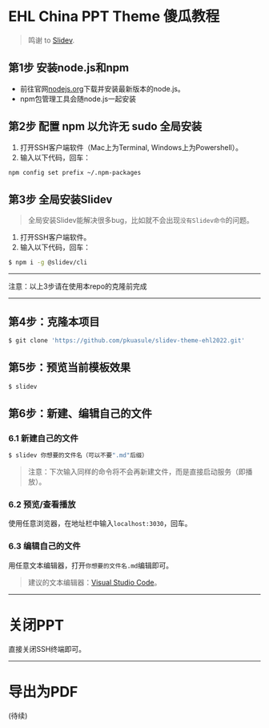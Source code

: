 # EHL China PPT Theme 傻瓜教程
> 鸣谢 to [Slidev](https://sli.dev/).

## 第1步 安装node.js和npm
* 前往官网[nodejs.org](https://www.nodejs.org)下载并安装最新版本的node.js。
* npm包管理工具会随node.js一起安装

## 第2步 配置 npm 以允许无 sudo 全局安装
1. 打开SSH客户端软件（Mac上为Terminal, Windows上为Powershell）。
2. 输入以下代码，回车：
```bash
npm config set prefix ~/.npm-packages
```
## 第3步 全局安装Slidev
> 全局安装Slidev能解决很多bug，比如就不会出现`没有Slidev命令`的问题。
1. 打开SSH客户端软件。
2. 输入以下代码，回车：
```bash
$ npm i -g @slidev/cli
```

***
注意：以上3步请在使用本repo的克隆前完成
***

## 第4步：克隆本项目
```bash
$ git clone 'https://github.com/pkuasule/slidev-theme-ehl2022.git'
```

## 第5步：预览当前模板效果
```bash
$ slidev
```

## 第6步：新建、编辑自己的文件
### 6.1 新建自己的文件
```bash
$ slidev 你想要的文件名（可以不要".md"后缀）
```
> 注意：下次输入同样的命令将不会再新建文件，而是直接启动服务（即播放）。

### 6.2 预览/查看播放
使用任意浏览器，在地址栏中输入`localhost:3030`，回车。

### 6.3 编辑自己的文件
用任意文本编辑器，打开`你想要的文件名.md`编辑即可。
> 建议的文本编辑器：[Visual Studio Code](https://code.visualstudio.com/)。

***
# 关闭PPT
直接关闭SSH终端即可。

***
# 导出为PDF
(待续)